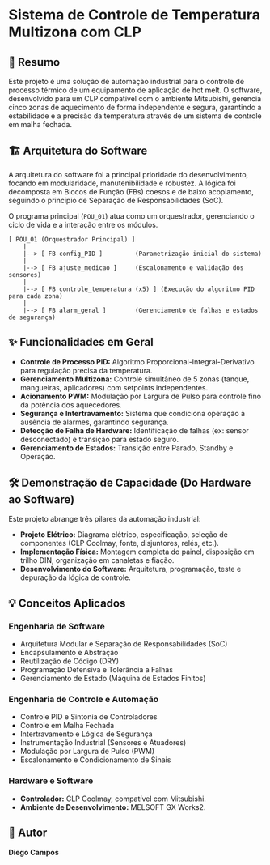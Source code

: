 # Sistema de Controle de Temperatura Multizona com CLP

## 📄 Resumo
Este projeto é uma solução de automação industrial para o controle de processo térmico de um equipamento de aplicação de hot melt. O software, desenvolvido para um CLP compatível com o ambiente Mitsubishi, gerencia cinco zonas de aquecimento de forma independente e segura, garantindo a estabilidade e a precisão da temperatura através de um sistema de controle em malha fechada.

## 🏗️ Arquitetura do Software
A arquitetura do software foi a principal prioridade do desenvolvimento, focando em modularidade, manutenibilidade e robustez. A lógica foi decomposta em Blocos de Função (FBs) coesos e de baixo acoplamento, seguindo o princípio de Separação de Responsabilidades (SoC).

O programa principal (`POU_01`) atua como um orquestrador, gerenciando o ciclo de vida e a interação entre os módulos.

```
[ POU_01 (Orquestrador Principal) ]
    |
    |--> [ FB config_PID ]         (Parametrização inicial do sistema)
    |
    |--> [ FB ajuste_medicao ]     (Escalonamento e validação dos sensores)
    |
    |--> [ FB controle_temperatura (x5) ] (Execução do algoritmo PID para cada zona)
    |
    |--> [ FB alarm_geral ]        (Gerenciamento de falhas e estados de segurança)
```

## ✨ Funcionalidades em Geral
- **Controle de Processo PID:** Algoritmo Proporcional-Integral-Derivativo para regulação precisa da temperatura.
- **Gerenciamento Multizona:** Controle simultâneo de 5 zonas (tanque, mangueiras, aplicadores) com setpoints independentes.
- **Acionamento PWM:** Modulação por Largura de Pulso para controle fino da potência dos aquecedores.
- **Segurança e Intertravamento:** Sistema que condiciona operação à ausência de alarmes, garantindo segurança.
- **Detecção de Falha de Hardware:** Identificação de falhas (ex: sensor desconectado) e transição para estado seguro.
- **Gerenciamento de Estados:** Transição entre Parado, Standby e Operação.

## 🛠️ Demonstração de Capacidade (Do Hardware ao Software)
Este projeto abrange três pilares da automação industrial:
- **Projeto Elétrico:** Diagrama elétrico, especificação, seleção de componentes (CLP Coolmay, fonte, disjuntores, relés, etc.).
- **Implementação Física:** Montagem completa do painel, disposição em trilho DIN, organização em canaletas e fiação.
- **Desenvolvimento do Software:** Arquitetura, programação, teste e depuração da lógica de controle.

## 💡 Conceitos Aplicados

### Engenharia de Software
- Arquitetura Modular e Separação de Responsabilidades (SoC)
- Encapsulamento e Abstração
- Reutilização de Código (DRY)
- Programação Defensiva e Tolerância a Falhas
- Gerenciamento de Estado (Máquina de Estados Finitos)

### Engenharia de Controle e Automação
- Controle PID e Sintonia de Controladores
- Controle em Malha Fechada
- Intertravamento e Lógica de Segurança
- Instrumentação Industrial (Sensores e Atuadores)
- Modulação por Largura de Pulso (PWM)
- Escalonamento e Condicionamento de Sinais

### Hardware e Software
- **Controlador:** CLP Coolmay, compatível com Mitsubishi.
- **Ambiente de Desenvolvimento:** MELSOFT GX Works2.

## 👤 Autor
**Diego Campos**


